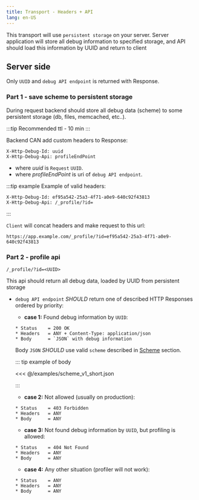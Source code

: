 ```yaml
---
title: Transport - Headers + API
lang: en-US
---
```


This transport will use `persistent storage` on your server.
Server application will store all debug information to specified
storage, and API should load this information by UUID 
and return to client

## Server side

Only `UUID` and `debug API endpoint` is returned with Response.

### Part 1 - save scheme to persistent storage

During request backend should store all debug data (scheme)
to some persistent storage (db, files, memcached, etc..).

:::tip
Recommended ttl - 10 min
:::

Backend CAN add custom headers to Response:

```
X-Http-Debug-Id: uuid
X-Http-Debug-Api: profileEndPoint
```

- where *uuid* is `Request` `UUID`.
- where *profileEndPoint* is uri of `debug API endpoint`.

:::tip example
Example of valid headers:
```
X-Http-Debug-Id: ef95a542-25a3-4f71-a0e9-640c92f43813
X-Http-Debug-Api: /_profile/?id=
```
:::

`Client` will concat headers and make request to this url:
```
https://app.example.com/_profile/?id=ef95a542-25a3-4f71-a0e9-640c92f43813
```

### Part 2 - profile api

```
/_profile/?id=<UUID>
```

This api should return all debug data, loaded by UUID
from persistent storage

- `debug API endpoint` *SHOULD* return one of described HTTP Responses ordered by priority:
    
    - **case 1:** Found debug information by `UUID`:
    ```
    * Status    = 200 OK
    * Headers   = ANY + Content-Type: application/json
    * Body      = `JSON` with debug information
    ```
    
    Body `JSON` *SHOULD* use valid `scheme` described in [Scheme](/docs/scheme/) section.
    
    ::: tip example of body
    
    <<< @/examples/scheme_v1_short.json
    
    :::
    
    - **case 2:** Not allowed (usually on production):
    ```
    * Status    = 403 Forbidden
    * Headers   = ANY
    * Body      = ANY
    ```
    
    - **case 3:** Not found debug information by `UUID`, but profiling is allowed:
    ```
    * Status    = 404 Not Found
    * Headers   = ANY
    * Body      = ANY
    ```
    
    - **case 4:** Any other situation (profiler will not work):
    ```
    * Status    = ANY
    * Headers   = ANY
    * Body      = ANY
    ```
